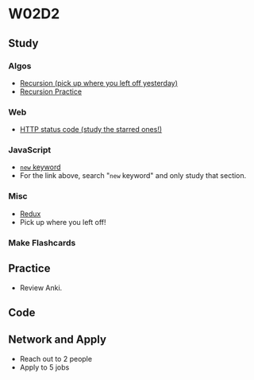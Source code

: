 # W02D2

## Study

### Algos

* [Recursion (pick up where you left off yesterday)](https://www.geeksforgeeks.org/recursion/)
* [Recursion Practice](https://practice.geeksforgeeks.org/tag-page.php?tag=recursion&isCmp=0)

### Web

* [HTTP status code (study the starred ones!)](http://www.restapitutorial.com/httpstatuscodes.html)

### JavaScript

* [`new` keyword](https://medium.freecodecamp.org/the-definitive-javascript-handbook-for-a-developer-interview-44ffc6aeb54e)
* For the link above, search "`new` keyword" and only study that section.

### Misc

* [Redux](https://egghead.io/courses/getting-started-with-redux)
* Pick up where you left off!

### Make Flashcards

## Practice

* Review Anki.

## Code

## Network and Apply

* Reach out to 2 people
* Apply to 5 jobs

